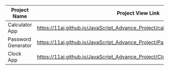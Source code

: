 | Project Name          | Project View Link |
| ----------------------| ------------------|
|  Calculator App    | https://11aj.github.io/JavaScript_Advance_Project/calculator%20app/index.html                                   | 
| Password Generator | https://11aj.github.io/JavaScript_Advance_Project/Passwod%20generator/index.html                                 |
| Clock App          | https://11aj.github.io/JavaScript_Advance_Project/Clock%20App/index.html                                         |
